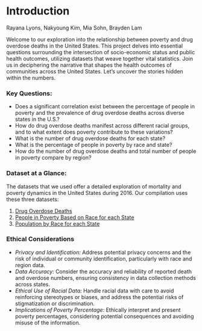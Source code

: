# Introduction
Rayana Lyons, Nakyoung Kim, Mia Sohn, Brayden Lam

Welcome to our exploration into the relationship between poverty and drug 
   overdose deaths in the United States. This project delves into essential 
   questions surrounding the intersection of socio-economic status and public 
   health outcomes, utilizing datasets that weave together vital statistics. 
   Join us in deciphering the narrative that shapes the health outcomes of 
   communities across the United States. Let’s uncover the stories hidden within 
   the numbers.
   
### Key Questions:
- Does a significant correlation exist between the percentage of people in poverty 
             and the prevalence of drug overdose deaths across diverse 
             states in the U.S.?
-  How do drug overdose deaths manifest across different racial groups, 
             and to what extent does poverty contribute to these variations?
- What is the number of drug overdose deaths for each state?
- What is the percentage of people in poverty by race and state?
- How do the number of drug overdose deaths 
             and total number of people in poverty compare by region?
             
### Dataset at a Glance:
The datasets that we used offer a detailed exploration of mortality 
   and poverty dynamics in the United States during 2016. Our compilation uses these
   three datasets:
   
1. [Drug Overdose Deaths](https://github.com/BuzzFeedNews/2018-05-fentanyl-and-cocaine-overdose-deaths/blob/master/data/vssr/VSRR_Provisional_Drug_Overdose_Death_Counts.csv)
2. [People in Poverty Based on Race for each State](https://www.kff.org/other/state-indicator/poverty-rate-by-raceethnicity/?dataView=1&currentTimeframe=5&sortModel=%7B%22colId%22:%22Location%22,%22sort%22:%22asc%22%7D)
3. [Population by Race for each State](https://www.kff.org/other/state-indicator/distribution-by-raceethnicity/?dataView=1&currentTimeframe=5&sortModel=%7B%22colId%22:%22Location%22,%22sort%22:%22asc%22%7D)
             
### Ethical Considerations
- _Privacy and Identification:_ Address potential privacy concerns and the risk of individual or community 
         identification, particularly with race and region data.
- _Data Accuracy:_ Consider the accuracy and reliability of reported death and overdose 
         numbers, ensuring consistency in data collection methods across states.
- _Ethical Use of Racial Data:_ Handle racial data with care to avoid reinforcing stereotypes or biases, 
         and address the potential risks of stigmatization or discrimination.
- _Implications of Poverty Percentage:_ Ethically interpret and present poverty percentages, 
         considering potential consequences and avoiding misuse of the information.

             
             
             
             
             
             
             